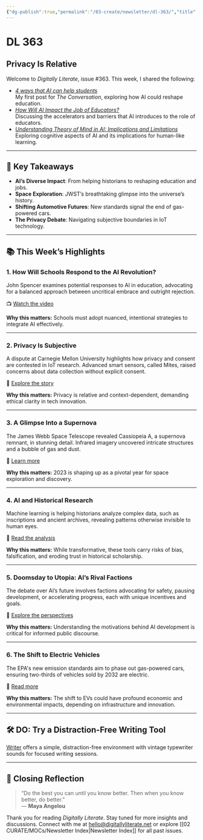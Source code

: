 ```yaml
---
{"dg-publish":true,"permalink":"/03-create/newsletter/dl-363/","title":"Privacy Is Relative","tags":["ai","doomsday","futures","history","jobs","space","utopia"]}
---
```



# DL 363

## Privacy Is Relative

Welcome to _Digitally Literate_, issue #363. This week, I shared the following:

- _[4 ways that AI can help students](https://theconversation.com/4-ways-that-ai-can-help-students-200973)_  
  My first post for *The Conversation*, exploring how AI could reshape education.  
- _[How Will AI Impact the Job of Educators?](https://wiobyrne.com/ai-impact-the-job-of-educators/)_  
  Discussing the accelerators and barriers that AI introduces to the role of educators.  
- _[Understanding Theory of Mind in AI: Implications and Limitations](https://wiobyrne.com/understanding-theory-of-mind-in-ai-implications-and-limitations/)_  
  Exploring cognitive aspects of AI and its implications for human-like learning.

---

## 🔖 Key Takeaways

- **AI’s Diverse Impact**: From helping historians to reshaping education and jobs.
- **Space Exploration**: JWST’s breathtaking glimpse into the universe’s history.
- **Shifting Automotive Futures**: New standards signal the end of gas-powered cars.
- **The Privacy Debate**: Navigating subjective boundaries in IoT technology.

---

## 📚 This Week’s Highlights

### 1. **How Will Schools Respond to the AI Revolution?**
John Spencer examines potential responses to AI in education, advocating for a balanced approach between uncritical embrace and outright rejection.

📺 [Watch the video](https://www.youtube.com/watch?v=KgygRCdHbmc)

**Why this matters:** Schools must adopt nuanced, intentional strategies to integrate AI effectively.

---

### 2. **Privacy Is Subjective**
A dispute at Carnegie Mellon University highlights how privacy and consent are contested in IoT research. Advanced smart sensors, called Mites, raised concerns about data collection without explicit consent.

📖 [Explore the story](https://www.technologyreview.com/2023-04-03/1070665/cmu-university-privacy-battle-smart-building-sensors-mites/)

**Why this matters:** Privacy is relative and context-dependent, demanding ethical clarity in tech innovation.

---

### 3. **A Glimpse Into a Supernova**
The James Webb Space Telescope revealed Cassiopeia A, a supernova remnant, in stunning detail. Infrared imagery uncovered intricate structures and a bubble of gas and dust.

📖 [Learn more](https://www.vice.com/en/article/wxj8vx/nasas-webb-telescope-reveals-supernova-in-unprecedented-detail)

**Why this matters:** 2023 is shaping up as a pivotal year for space exploration and discovery.

---

### 4. **AI and Historical Research**
Machine learning is helping historians analyze complex data, such as inscriptions and ancient archives, revealing patterns otherwise invisible to human eyes.

📖 [Read the analysis](https://www.technologyreview.com/2023-04-11/1071104/ai-helping-historians-analyze-past/)

**Why this matters:** While transformative, these tools carry risks of bias, falsification, and eroding trust in historical scholarship.

---

### 5. **Doomsday to Utopia: AI’s Rival Factions**
The debate over AI’s future involves factions advocating for safety, pausing development, or accelerating progress, each with unique incentives and goals.

📖 [Explore the perspectives](https://www.washingtonpost.com/technology/2023-04-09/ai-safety-openai/)

**Why this matters:** Understanding the motivations behind AI development is critical for informed public discourse.

---

### 6. **The Shift to Electric Vehicles**
The EPA's new emission standards aim to phase out gas-powered cars, ensuring two-thirds of vehicles sold by 2032 are electric.

📖 [Read more](https://www.theverge.com/2023-04-10/23677157/ev-rules-epa-emission-standards-biden-ice-gas-car-end)

**Why this matters:** The shift to EVs could have profound economic and environmental impacts, depending on infrastructure and innovation.

---

## 🛠️ DO: Try a Distraction-Free Writing Tool
[Writer](https://writer.bighugelabs.com/welcome) offers a simple, distraction-free environment with vintage typewriter sounds for focused writing sessions.

---

## 🌟 Closing Reflection

> “Do the best you can until you know better. Then when you know better, do better.”  
> — **Maya Angelou**

Thank you for reading _Digitally Literate_. Stay tuned for more insights and discussions. Connect with me at [hello@digitallyliterate.net](mailto:hello@digitallyliterate.net) or explore [[02 CURATE/MOCs/Newsletter Index\|Newsletter Index]] for all past issues.
